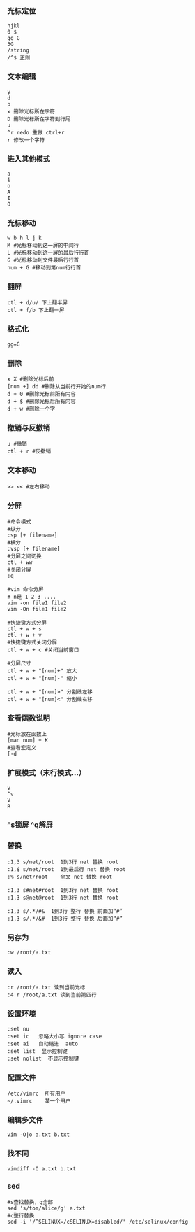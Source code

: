 ### 光标定位

    hjkl
    0 $
    gg G
    3G
    /string
    /^$ 正则
    
### 文本编辑

    y
    d 
    p
    x 删除光标所在字符 
    D 删除光标所在字符到行尾
    u 
    ^r redo 重做 ctrl+r
    r 修改一个字符
    
### 进入其他模式

    a
    i
    o
    A
    I
    O
    
### 光标移动    
    
    w b h l j k
    M #光标移动到这一屏的中间行
    L #光标移动到这一屏的最后行行首
    G #光标移动到文件最后行行首
    num + G #移动到第num行行首
    
### 翻屏

    ctl + d/u/ 下上翻半屏
    ctl + f/b 下上翻一屏
    
### 格式化

    gg=G 
    
### 删除

    x X #删除光标后前
    [num +] dd #删除从当前行开始的num行
    d + 0 #删除光标前所有内容
    d + $ #删除光标后所有内容
    d + w #删除一个字
    
### 撤销与反撤销

    u #撤销
    ctl + r #反撤销
    
### 文本移动

    >> << #左右移动
    
### 分屏

    #命令模式
    #纵分
    :sp [+ filename]
    #横分
    :vsp [+ filename]
    #分屏之间切换
    ctl + ww
    #关闭分屏
    :q
    
    #vim 命令分屏
    # n是 1 2 3 ....
    vim -on file1 file2
    vim -On file1 file2
    
    #快捷键方式分屏
    ctl + w + s
    ctl + w + v
    #快捷键方式关闭分屏
    ctl + w + c #关闭当前窗口
     
    #分屏尺寸
    ctl + w + "[num]+" 放大
    ctl + w + "[num]-" 缩小
    
    ctl + w + "[num]>" 分割线左移
    ctl + w + "[num]<" 分割线右移
    
### 查看函数说明

    #光标放在函数上
    [man num] + K
    #查看宏定义
    [-d


### 扩展模式（末行模式...）

    v
    ^v
    V
    R
    
### ^s锁屏 ^q解屏


### 替换

    :1,3 s/net/root  1到3行 net 替换 root
    :1,$ s/net/root  1到最后行 net 替换 root
    :% s/net/root    全文 net 替换 root
    
    :1,3 s#net#root  1到3行 net 替换 root
    :1,3 s@net@root  1到3行 net 替换 root
    
    :1,3 s/.*/#&  1到3行 整行 替换 前面加“#”
    :1,3 s/.*/&#  1到3行 整行 替换 后面加“#”
    
### 另存为

    :w /root/a.txt
    
### 读入

    :r /root/a.txt 读到当前光标
    :4 r /root/a.txt 读到当前第四行
    
### 设置环境

    :set nu
    :set ic   忽略大小写 ignore case
    :set ai   自动缩进  auto 
    :set list  显示控制键
    :set nolist  不显示控制键
    
### 配置文件

    /etc/vimrc  所有用户
    ~/.vimrc    某一个用户

### 编辑多文件

    vim -O|o a.txt b.txt
    
### 找不同

    vimdiff -O a.txt b.txt

### sed

    #s查找替换，g全部
    sed 's/tom/alice/g' a.txt
    #c整行替换
    sed -i '/^SELINUX=/cSELINUX=disabled/' /etc/selinux/config